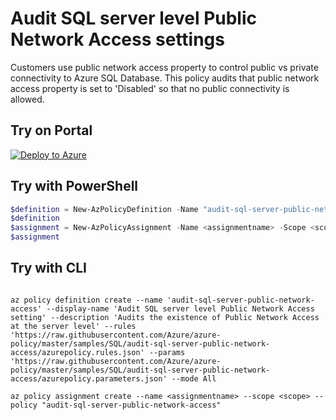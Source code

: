 # Audit SQL server level Public Network Access settings

Customers use public network access property to control public vs private connectivity to Azure SQL Database. This policy audits that public network access property is set to 'Disabled' so that no public connectivity is allowed.

## Try on Portal

[![Deploy to Azure](http://azuredeploy.net/deploybutton.png)](https://portal.azure.com/#blade/Microsoft_Azure_Policy/CreatePolicyDefinitionBlade/uri/https%3A%2F%2Fraw.githubusercontent.com%2FAzure%2Fazure-policy%2Fmaster%2Fsamples%2FSQL%2Faudit-sql-server-public-network-access%2Fazurepolicy.json)

## Try with PowerShell

````powershell
$definition = New-AzPolicyDefinition -Name "audit-sql-server-public-network-access" -DisplayName "Audit SQL server level Public Network Access setting" -description "Audits the existence of Public Network Access at the server level" -Policy 'https://raw.githubusercontent.com/Azure/azure-policy/master/samples/SQL/audit-sql-server-public-network-access/azurepolicy.rules.json' -Parameter 'https://raw.githubusercontent.com/Azure/azure-policy/master/samples/SQL/audit-sql-server-public-network-access/azurepolicy.parameters.json' -Mode All
$definition
$assignment = New-AzPolicyAssignment -Name <assignmentname> -Scope <scope> -PolicyDefinition $definition
$assignment
````



## Try with CLI

````cli

az policy definition create --name 'audit-sql-server-public-network-access' --display-name 'Audit SQL server level Public Network Access setting' --description 'Audits the existence of Public Network Access at the server level' --rules 'https://raw.githubusercontent.com/Azure/azure-policy/master/samples/SQL/audit-sql-server-public-network-access/azurepolicy.rules.json' --params 'https://raw.githubusercontent.com/Azure/azure-policy/master/samples/SQL/audit-sql-server-public-network-access/azurepolicy.parameters.json' --mode All

az policy assignment create --name <assignmentname> --scope <scope> --policy "audit-sql-server-public-network-access"

````
